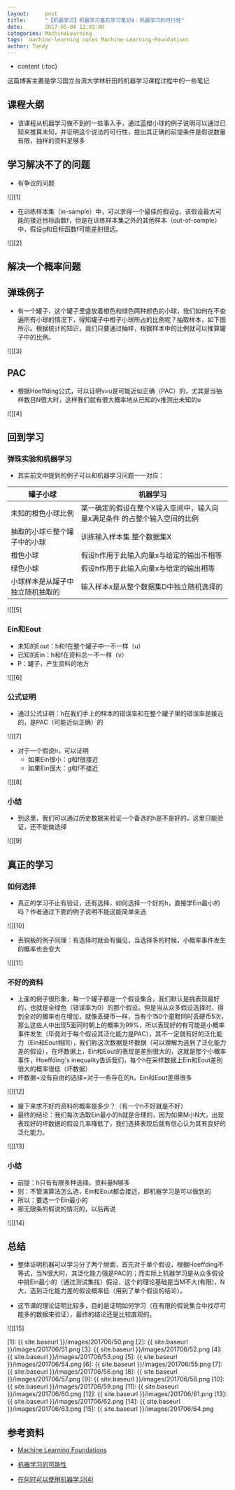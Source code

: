 ```yaml
---
layout:     post
title:      "【机器学习】机器学习基石学习笔记4：机器学习的可行性"
date:       2017-05-04 12:03:00
categories: MachineLearning
tags:  machine-learning notes Machine-Learning-Foundations
author: Tandy
---
```


* content
{:toc}

这篇博客主要是学习国立台湾大学林轩田的机器学习课程过程中的一些笔记






## 课程大纲

- 该课程从机器学习做不到的一些事入手，通过蓝橙小球的例子说明可以通过已知来推算未知，并证明这个说法的可行性，提出其正确的前提条件是假说数量有限，抽样的资料足够多

## 学习解决不了的问题

- 有争议的问题

![][1]

- 在训练样本集（in-sample）中，可以求得一个最佳的假设g，该假设最大可能的接近目标函数f，但是在训练样本集之外的其他样本（out-of-sample）中，假设g和目标函数f可能差别很远。

![][2]

## 解决一个概率问题

## 弹珠例子

- 有一个罐子，这个罐子里盛放着橙色和绿色两种颜色的小球，我们如何在不查遍所有小球的情况下，得知罐子中橙子小球所占的比例呢？抽取样本，如下图所示。根据统计的知识，我们只要通过抽样，根据样本中的比例就可以推算罐子中的比例。

![][3]

## PAC

- 根据Hoeffding公式，可以证明v=u是可能近似正确（PAC）的，尤其是当抽样数目N很大时，这样我们就有很大概率地从已知的v推测出未知的u

![][4]

## 回到学习

### 弹珠实验和机器学习

- 其实前文中提到的例子可以和机器学习问题一一对应：

罐子小球 | 机器学习 
--------|---------
未知的橙色小球比例 | 某一确定的假设在整个X输入空间中，输入向量x满足条件 的占整个输入空间的比例  
抽取的小球∈整个罐子中的小球 | 训练输入样本集 整个数据集X 
橙色小球 | 假设h作用于此输入向量x与给定的输出不相等
绿色小球 | 假设h作用于此输入向量x与给定的输出相等
小球样本是从罐子中独立随机抽取的 | 输入样本x是从整个数据集D中独立随机选择的

![][5]

### Ein和Eout

- 未知的Eout：h和f在整个罐子中一不一样（u）
- 已知的Ein：h和f在资料总一不一样（v）
- P：罐子，产生资料的地方

![][6]

### 公式证明

- 通过公式证明：h在我们手上的样本的错误率和在整个罐子里的错误率是接近的，是PAC（可能近似正确）的

![][7]

- 对于一个假说h，可以证明
	- 如果Ein很小：g和f很接近
	- 如果Ein很大：g和f不接近

![][8]

### 小结

- 到这里，我们可以通过历史数据来验证一个备选的h是不是好的，这里只能验证，还不能做选择

![][9]

## 真正的学习

### 如何选择

- 真正的学习不止有验证，还有选择，如何选择一个好的h，直接学Ein最小的吗？作者通过下面的例子说明不能这能简单来选

![][10]


- 丢铜板的例子同理：有选择时就会有偏见，当选择多的时候，小概率事件发生的概率也会变大

![][11]

### 不好的资料

- 上面的例子很形象，每一个罐子都是一个假设集合，我们默认是挑表现最好的，也就是全绿色（错误率为0）的那个假设。但是当从众多假设选择时，得到全对的概率也在增加，就像丢硬币一样，当有个150个童鞋同时丢硬币5次，那么这些人中出现5面同时朝上的概率为99%，所以表现好的有可能是小概率事件发生（毕竟对于每个假设其泛化能力是PAC），其不一定就有好的泛化能力（Ein和Eout相同），我们称这次数据是坏数据（可以理解为选到了泛化能力差的假设），在坏数据上，Ein和Eout的表现是差别很大的，这就是那个小概率事件，Hoeffding's inequality告诉我们，每个h在采样数据上Ein和Eout差别很大的概率很低（坏数据）
- 坏数据=没有自由的选择=对于一些存在的h，Ein和Eout差得很多

![][12]

- 接下来求不好的资料的概率是多少？（有一个h不好就是不好）
- 最终的结论：我们每次选取Ein最小的h就是合理的，因为如果M小N大，出现表现好的坏数据的假设几率降低了，我们选择表现后就有信心认为其有良好的泛化能力。

![][13]

### 小结

- 前提：h只有有限多种选择，资料量N够多
- 则：不管演算法怎么选，Ein和Eout都会接近，即机器学习是可以做到的
- 所以：要选一个Ein最小的
- 那无限条的假说的情况的，以后再说

![][14]

## 总结

- 整体证明机器可以学习分了两个层面，首先对于单个假设，根据Hoeffding不等式，当N很大时，其泛化能力强是PAC的；而实际上机器学习是从众多假设中挑Ein最小的（通过测试集找）假设，这个的理论基础是当M不大(有限)，N大，选到泛化能力差的假设概率低（用到了单个假设的结论）。

- 这节课的理论证明比较多，目的是证明如何学习（在有限的假说集合中找尽可能多的数据来验证），最终的结论还是比较直观的。

![][15]


[1]: {{ site.baseurl }}/images/201706/50.png
[2]: {{ site.baseurl }}/images/201706/51.png
[3]: {{ site.baseurl }}/images/201706/52.png
[4]: {{ site.baseurl }}/images/201706/53.png
[5]: {{ site.baseurl }}/images/201706/54.png
[6]: {{ site.baseurl }}/images/201706/55.png
[7]: {{ site.baseurl }}/images/201706/56.png
[8]: {{ site.baseurl }}/images/201706/57.png
[9]: {{ site.baseurl }}/images/201706/58.png
[10]: {{ site.baseurl }}/images/201706/59.png
[11]: {{ site.baseurl }}/images/201706/60.png
[12]: {{ site.baseurl }}/images/201706/61.png
[13]: {{ site.baseurl }}/images/201706/62.png
[14]: {{ site.baseurl }}/images/201706/63.png
[15]: {{ site.baseurl }}/images/201706/64.png

## 参考资料

- [Machine Learning Foundations](http://www.csie.ntu.edu.tw/~htlin/mooc/)

- [机器学习的可能性](http://www.cnblogs.com/HappyAngel/p/3495804.html)

- [在何时可以使用机器学习(4)](http://www.cnblogs.com/ymingjingr/p/4276386.html)